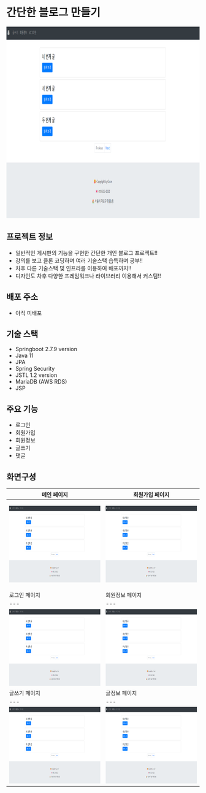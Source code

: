 # 간단한 블로그 만들기

<p align="center"><img src="etc/home_img.png" height="500" width="800"></p>

## 프로젝트 정보
* 일반적인 게시판의 기능을 구현한 간단한 개인 블로그 프로젝트!!
* 강의를 보고 클론 코딩하며 여러 기술스택 습득하며 공부!! 
* 차후 다른 기술스택 및 인프라를 이용하여 배포까지!!
* 디자인도 차후 다양한 프레임워크나 라이브러리 이용해서 커스텀!!

## 배포 주소
* 아직 미배포

## 기술 스택
* Springboot 2.7.9 version
* Java 11
* JPA
* Spring Security
* JSTL 1.2 version
* MariaDB (AWS RDS)
* JSP

## 주요 기능
* 로그인
* 회원가입
* 회원정보
* 글쓰기
* 댓글

## 화면구성
메인 페이지|회원가입 페이지
---|---
<img src="etc/home_img.png" width="500" height="200"/>|<p align="center"><img src="etc/home_img.png" height="200" width="500"></p>
로그인 페이지|회원정보 페이지
---|---
<img src="etc/home_img.png" width="500" height="200"/>|<img src="etc/home_img.png" width="500" height="200"/>
글쓰기 페이지|글정보 페이지
---|---
<img src="etc/home_img.png" width="500" height="200"/>|<img src="etc/home_img.png" width="500" height="200"/>
